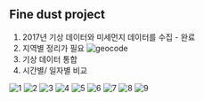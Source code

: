 ## Fine dust project

1. 2017년 기상 데이터와 미세먼지 데이터를 수집 - 완료
2. 지역별 정리가 필요
![geocode](geocode1.jpeg)
3. 기상 데이터 통합
4. 시간별/ 일자별 비교

![1](0001.jpg)
![2](0002.jpg)
![3](0003.jpg)
![4](0004.jpg)
![5](0005.jpg)
![6](0006.jpg)
![7](0007.jpg)
![8](0008.jpg)
![9](0009.jpg)
